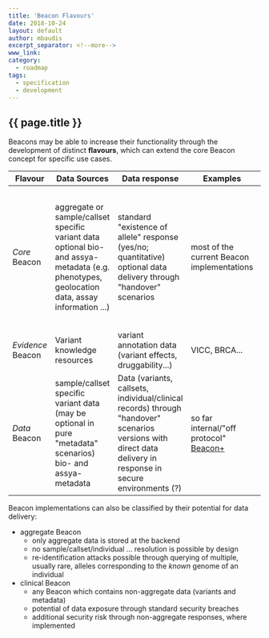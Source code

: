 ```yaml
---
title: 'Beacon Flavours'
date: 2018-10-24
layout: default
author: mbaudis
excerpt_separator: <!--more-->
www_link: 
category:
  - roadmap
tags:
  - specification
  - development
---
```


## {{ page.title }}

Beacons may be able to increase their functionality through the development of distinct __flavours__, which can extend the core Beacon concept for specific use cases.

|Flavour | Data Sources | Data response | Examples | Notes |
|---|---|---|---|---|
| _Core_ Beacon | aggregate or sample/callset specific variant data<br/>optional bio- and assya-metadata (e.g. phenotypes, geolocation data, assay information ...)  | standard "existence of allele" response (yes/no; quantitative)<br/>optional data delivery through "handover" scenarios | most of the current Beacon implementations | This is main Beacons development line, representing the gradual & continuous extension of the protocol while staying with the _queries do not return information about single individuals_ paradigm. |
| _Evidence_ Beacon | Variant knowledge resources | variant annotation data (variant effects, druggability...)  | VICC, BRCA...  |  |
| _Data_ Beacon |sample/callset specific variant data (may be optional in pure "metadata" scenarios)<br/>bio- and assya-metadata  | Data (variants, callsets, individual/clinical records) through "handover" scenarios<br/>versions with direct data delivery in response in secure environments (?)  | so far internal/"off protocol"<br/>[Beacon+](http://beacon.progenetix.org) | risk of data breaches/exposure, especially when providing clinical data as response add-on<br/>"handoff" scenario delegates delivery (and potential security concerns) to external protocols |

Beacon implementations can also be classified by their potential for data delivery:

* aggregate Beacon
  - only aggregate data is stored at the backend
  - no sample/callset/individual ... resolution is possible by design
  - re-identification attacks possible through querying of multiple, usually rare, alleles corresponding to the _known_ genome of an individual
* clinical Beacon
  - any Beacon which contains non-aggregate data (variants and metadata)
  - potential of data exposure through standard security breaches
  - additional security risk through non-aggregate responses, where implemented
